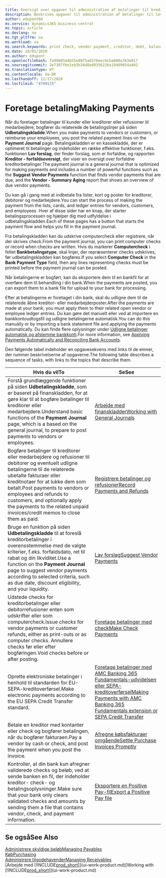 ```yaml
---
title: Oversigt over opgaver til administration af betalinger til kreditorer | Microsoft Docs
description: Beskrives opgaver til administration af betalinger til leverandører eller kreditorer, herunder bogføring af betalingslinjer og visning af en oversigt over den forfaldne saldo.
author: edupont04
ms.service: dynamics365-business-central
ms.topic: article
ms.devlang: na
ms.tgt_pltfrm: na
ms.workload: na
ms.search.keywords: print check, vendor payment, creditor, debt, balance due, AP
ms.date: 10/01/2020
ms.author: edupont
ms.openlocfilehash: fa9908544b55e09f5a6578eec0cba000a763e917
ms.sourcegitcommit: 2e7307fbe1eb3b34d0ad9356226a19409054a402
ms.translationtype: HT
ms.contentlocale: da-DK
ms.lasthandoff: 12/17/2020
ms.locfileid: "4749115"
---
```

# <a name="making-payments"></a><span data-ttu-id="975d9-103">Foretage betaling</span><span class="sxs-lookup"><span data-stu-id="975d9-103">Making Payments</span></span>

<span data-ttu-id="975d9-104">Når du foretager betalinger til kunder eller kreditorer eller refusioner til medarbejdere, bogfører du relaterede de betalingslinjer på siden **Udbetalingskladde**.</span><span class="sxs-lookup"><span data-stu-id="975d9-104">When you make payments to vendors or customers, or reimburse your employees, you post the related payment lines on the **Payment Journal** page.</span></span> <span data-ttu-id="975d9-105">Betalingskladden er en kassekladde, der er optimeret til betalinger og indeholder en række effektive funktioner, f.eks. funktionen **Lav forslag**, der finder forslag, som er forfaldne, og rapporten **Kreditor - forfaldsoversigt**, der viser en oversigt over forfaldne kreditorbetalinger.</span><span class="sxs-lookup"><span data-stu-id="975d9-105">The payment journal is a general journal that is optimized for making payments and includes a number of powerful functions such as the **Suggest Vendor Payments** function that finds vendor payments that are due, and the **Vendor - Summary Aging** report that shows an overview of due vendor payments.</span></span>  

<span data-ttu-id="975d9-106">Du kan gå i gang med at indbetale fra lister, kort og poster for kreditorer, debitorer og medarbejdere.</span><span class="sxs-lookup"><span data-stu-id="975d9-106">You can start the process of making the payment from the lists, cards, and ledger entries for vendors, customers, and employees.</span></span> <span data-ttu-id="975d9-107">Hver af disse sider har en knap, der starter betalingsprocessen og hjælper dig med udfyldelse i udbetalingskladden.</span><span class="sxs-lookup"><span data-stu-id="975d9-107">Each of these pages has a button that starts the payment flow and helps you fill in the payment journal.</span></span>  

<span data-ttu-id="975d9-108">Fra betalingskladden kan du udskrive computercheck eller registrere, når der skrives check.</span><span class="sxs-lookup"><span data-stu-id="975d9-108">From the payment journal, you can print computer checks or record when checks are written.</span></span> <span data-ttu-id="975d9-109">Hvis du markerer **Computercheck** i feltet **Bankbetalingstype**, skal linjer, der repræsenterer checks udskrives, før udbetalingskladden kan bogføres.</span><span class="sxs-lookup"><span data-stu-id="975d9-109">If you select **Computer Check** in the **Bank Payment Type** field, then any lines representing checks must be printed before the payment journal can be posted.</span></span>

<span data-ttu-id="975d9-110">Når betalingerne er bogført, kan du eksportere dem til en bankfil for at overføre dem til behandling i din bank.</span><span class="sxs-lookup"><span data-stu-id="975d9-110">When the payments are posted, you can export them to a bank file for upload to your bank for processing.</span></span>

<span data-ttu-id="975d9-111">Efter at betalingerne er foretaget i din bank, skal du udligne dem til de relaterede åbne kreditor- eller medarbejderposter.</span><span class="sxs-lookup"><span data-stu-id="975d9-111">After the payments are made at your bank, you must apply them to their related open vendor or employee ledger entries.</span></span> <span data-ttu-id="975d9-112">Du kan gøre det manuelt eller ved at importere en bankkontoudtogsfil og udligne betalingerne automatisk.</span><span class="sxs-lookup"><span data-stu-id="975d9-112">You can do this manually or by importing a bank statement file and applying the payments automatically.</span></span> <span data-ttu-id="975d9-113">Du kan finde flere oplysninger under [Udligne betalinger automatisk og afstemme bankkonti](receivables-apply-payments-auto-reconcile-bank-accounts.md).</span><span class="sxs-lookup"><span data-stu-id="975d9-113">For more information, see [Applying Payments Automatically and Reconciling Bank Accounts](receivables-apply-payments-auto-reconcile-bank-accounts.md).</span></span>

<span data-ttu-id="975d9-114">Den følgende tabel indeholder en opgavesekvens med links til de emner, der rummer beskrivelserne af opgaverne.</span><span class="sxs-lookup"><span data-stu-id="975d9-114">The following table describes a sequence of tasks, with links to the topics that describe them.</span></span>

| <span data-ttu-id="975d9-115">Hvis du vil</span><span class="sxs-lookup"><span data-stu-id="975d9-115">To</span></span> | <span data-ttu-id="975d9-116">Se</span><span class="sxs-lookup"><span data-stu-id="975d9-116">See</span></span> |
| --- | --- |
|<span data-ttu-id="975d9-117">Forstå grundlæggende funktioner på siden **Udbetalingskladde**, som er baseret på finanskladden, for at gøre klar til at bogføre betalinger til kreditorer eller medarbejdere.</span><span class="sxs-lookup"><span data-stu-id="975d9-117">Understand basic functions of the **Payment Journal** page, which is a based on the general journal, to prepare to post payments to vendors or employees.</span></span>|[<span data-ttu-id="975d9-118">Arbejde med finanskladder</span><span class="sxs-lookup"><span data-stu-id="975d9-118">Working with General Journals</span></span>](ui-work-general-journals.md)|
|<span data-ttu-id="975d9-119">Bogføre betalinger til kreditorer eller medarbejdere og refusioner til debitorer og eventuelt udligne betalingerne til de relaterede ubetalte fakturaer eller kreditnotaer for at lukke dem som betalt.</span><span class="sxs-lookup"><span data-stu-id="975d9-119">Post payments to vendors or employees and refunds to customers, and optionally apply the payments to the related unpaid invoices/credit memos to close them as paid.</span></span>|[<span data-ttu-id="975d9-120">Registrere betalinger og refusioner</span><span class="sxs-lookup"><span data-stu-id="975d9-120">Record Payments and Refunds</span></span>](payables-how-post-payments-refunds.md)|
| <span data-ttu-id="975d9-121">Bruge en funktion på siden **Udbetalingskladde** til at foreslå kreditorbetalinger i overensstemmelse med de valgte kriterier, f.eks. forfaldsdato, ret til rabat og din likviditet.</span><span class="sxs-lookup"><span data-stu-id="975d9-121">Use a function on the **Payment Journal** page to suggest vendor payments according to selected criteria, such as due date, discount eligibility, and your liquidity.</span></span> |[<span data-ttu-id="975d9-122">Lav forslag</span><span class="sxs-lookup"><span data-stu-id="975d9-122">Suggest Vendor Payments</span></span>](payables-how-suggest-vendor-payments.md) |
| <span data-ttu-id="975d9-123">Udstede checks for kreditorbetalinger eller debitorrefusioner enten som udskrifter eller som computercheck.</span><span class="sxs-lookup"><span data-stu-id="975d9-123">Issue checks for vendor payments or customer refunds, either as print-outs or as computer checks.</span></span> <span data-ttu-id="975d9-124">Annullere checks før eller efter bogføringen.</span><span class="sxs-lookup"><span data-stu-id="975d9-124">Void checks before or after posting.</span></span> |[<span data-ttu-id="975d9-125">Foretage betalinger med check</span><span class="sxs-lookup"><span data-stu-id="975d9-125">Make Check Payments</span></span>](payables-how-work-checks.md) |
|<span data-ttu-id="975d9-126">Oprette elektroniske betalinger i henhold til standarden for EU-SEPA-kreditoverførsel.</span><span class="sxs-lookup"><span data-stu-id="975d9-126">Make electronic payments according to the EU SEPA Credit Transfer standard.</span></span>|[<span data-ttu-id="975d9-127">Foretage betalinger med AMC Banking 365 Fundamentals-udvidelsen eller SEPA-kreditoverførsel</span><span class="sxs-lookup"><span data-stu-id="975d9-127">Making Payments with AMC Banking 365 Fundamentals extension or SEPA Credit Transfer</span></span>](finance-make-payments-with-bank-data-conversion-service-or-sepa-credit-transfer.md)|
| <span data-ttu-id="975d9-128">Betale en kreditor med kontanter eller check og bogfører betalingen, når du bogfører fakturaen.</span><span class="sxs-lookup"><span data-stu-id="975d9-128">Pay a vendor by cash or check, and post the payment when you post the invoice.</span></span> |[<span data-ttu-id="975d9-129">Afregne købsfakturaer omgående</span><span class="sxs-lookup"><span data-stu-id="975d9-129">Settle Purchase Invoices Promptly</span></span>](finance-how-to-settle-purchase-invoices-promptly.md) |
| <span data-ttu-id="975d9-130">Kontroller, at din bank kun afregner validerede checks og beløb, ved at sende banken en fil, der indeholder kreditor- check- og betalingsoplysninger.</span><span class="sxs-lookup"><span data-stu-id="975d9-130">Make sure that your bank only clears validated checks and amounts by sending them a file that contains vendor, check, and payment information.</span></span> |[<span data-ttu-id="975d9-131">Eksportere en Positive Pay-fil</span><span class="sxs-lookup"><span data-stu-id="975d9-131">Export a Positive Pay file</span></span>](finance-how-positive-pay.md) |

## <a name="see-also"></a><span data-ttu-id="975d9-132">Se også</span><span class="sxs-lookup"><span data-stu-id="975d9-132">See Also</span></span>
[<span data-ttu-id="975d9-133">Administrere skyldige beløb</span><span class="sxs-lookup"><span data-stu-id="975d9-133">Managing Payables</span></span>](payables-manage-payables.md)  
[<span data-ttu-id="975d9-134">Køb</span><span class="sxs-lookup"><span data-stu-id="975d9-134">Purchasing</span></span>](purchasing-manage-purchasing.md)  
[<span data-ttu-id="975d9-135">Administrere tilgodehavender</span><span class="sxs-lookup"><span data-stu-id="975d9-135">Managing Receivables</span></span>](receivables-manage-receivables.md)  
<span data-ttu-id="975d9-136">[Arbejde med [!INCLUDE[prod_short](includes/prod_short.md)]](ui-work-product.md)</span><span class="sxs-lookup"><span data-stu-id="975d9-136">[Working with [!INCLUDE[prod_short](includes/prod_short.md)]](ui-work-product.md)</span></span>  
